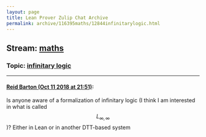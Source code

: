 ```yaml
---
layout: page
title: Lean Prover Zulip Chat Archive 
permalink: archive/116395maths/12844infinitarylogic.html
---
```


## Stream: [maths](index.html)
### Topic: [infinitary logic](12844infinitarylogic.html)

---

#### [Reid Barton (Oct 11 2018 at 21:51)](https://leanprover.zulipchat.com/#narrow/stream/116395-maths/topic/infinitary%20logic/near/135631575):
Is anyone aware of a formalization of infinitary logic (I think I am interested in what is called $$L_{\infty,\infty}$$)? Either in Lean or in another DTT-based system

